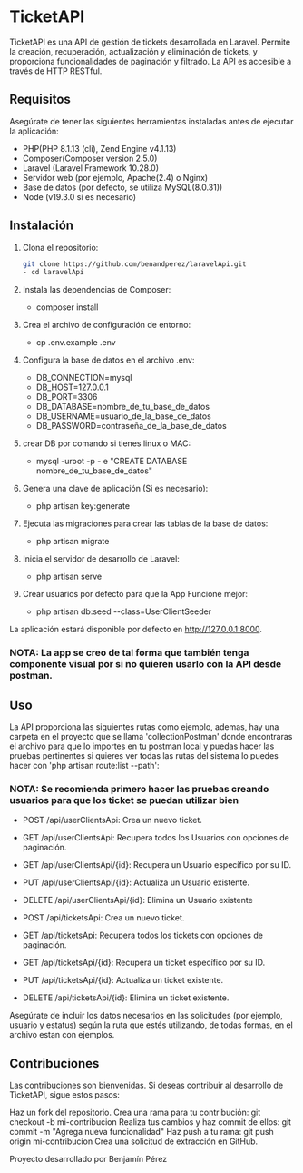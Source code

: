 # TicketAPI

TicketAPI es una API de gestión de tickets desarrollada en Laravel. Permite la creación, recuperación, actualización y eliminación de tickets, y proporciona funcionalidades de paginación y filtrado. La API es accesible a través de HTTP RESTful.

## Requisitos

Asegúrate de tener las siguientes herramientas instaladas antes de ejecutar la aplicación:

- PHP(PHP 8.1.13 (cli), Zend Engine v4.1.13)
- Composer(Composer version 2.5.0)
- Laravel (Laravel Framework 10.28.0)
- Servidor web (por ejemplo, Apache(2.4) o Nginx)
- Base de datos (por defecto, se utiliza MySQL(8.0.31))
- Node (v19.3.0 si es necesario)

## Instalación

1. Clona el repositorio:

   ```bash
   git clone https://github.com/benandperez/laravelApi.git
   - cd laravelApi
1. Instala las dependencias de Composer:
   - composer install
2. Crea el archivo de configuración de entorno:
   - cp .env.example .env
3. Configura la base de datos en el archivo .env:
   - DB_CONNECTION=mysql
   - DB_HOST=127.0.0.1
   - DB_PORT=3306
   - DB_DATABASE=nombre_de_tu_base_de_datos
   - DB_USERNAME=usuario_de_la_base_de_datos
   - DB_PASSWORD=contraseña_de_la_base_de_datos
4. crear DB por comando si tienes linux o MAC:
    - mysql -uroot -p - e "CREATE DATABASE nombre_de_tu_base_de_datos"
5. Genera una clave de aplicación (Si es necesario):
   - php artisan key:generate
6. Ejecuta las migraciones para crear las tablas de la base de datos:
   - php artisan migrate
7. Inicia el servidor de desarrollo de Laravel:
   - php artisan serve
8. Crear usuarios por defecto para que la App Funcione mejor:
   - php artisan db:seed --class=UserClientSeeder


La aplicación estará disponible por defecto en http://127.0.0.1:8000.
### NOTA: La app se creo de tal forma que también tenga componente visual por si no quieren usarlo con la API desde postman. 

## Uso
La API proporciona las siguientes rutas como ejemplo, ademas, hay una carpeta en el proyecto que se llama 
'collectionPostman' donde encontraras el archivo para que lo importes en tu postman local y puedas hacer las pruebas pertinentes
si quieres ver todas las rutas del sistema lo puedes hacer con 'php artisan route:list --path':
### NOTA: Se recomienda primero hacer las pruebas creando usuarios para que los ticket se puedan utilizar bien

- POST /api/userClientsApi: Crea un nuevo ticket.
- GET /api/userClientsApi: Recupera todos los Usuarios con opciones de paginación.
- GET /api/userClientsApi/{id}: Recupera un Usuario específico por su ID.
- PUT /api/userClientsApi/{id}: Actualiza un Usuario existente.
- DELETE /api/userClientsApi/{id}: Elimina un Usuario existente


- POST /api/ticketsApi: Crea un nuevo ticket.
- GET /api/ticketsApi: Recupera todos los tickets con opciones de paginación.
- GET /api/ticketsApi/{id}: Recupera un ticket específico por su ID.
- PUT /api/ticketsApi/{id}: Actualiza un ticket existente.
- DELETE /api/ticketsApi/{id}: Elimina un ticket existente.

Asegúrate de incluir los datos necesarios en las solicitudes (por ejemplo, usuario y estatus) 
según la ruta que estés utilizando, de todas formas, en el archivo estan con ejemplos.

## Contribuciones

Las contribuciones son bienvenidas. Si deseas contribuir al desarrollo de TicketAPI, sigue estos pasos:

Haz un fork del repositorio.
Crea una rama para tu contribución: git checkout -b mi-contribucion
Realiza tus cambios y haz commit de ellos: git commit -m "Agrega nueva funcionalidad"
Haz push a tu rama: git push origin mi-contribucion
Crea una solicitud de extracción en GitHub.

Proyecto desarrollado por Benjamín Pérez

